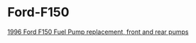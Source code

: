 # Ford-F150
[1996 Ford F150 Fuel Pump replacement, front and rear pumps](https://youtu.be/uBaL9-Dlva0)
